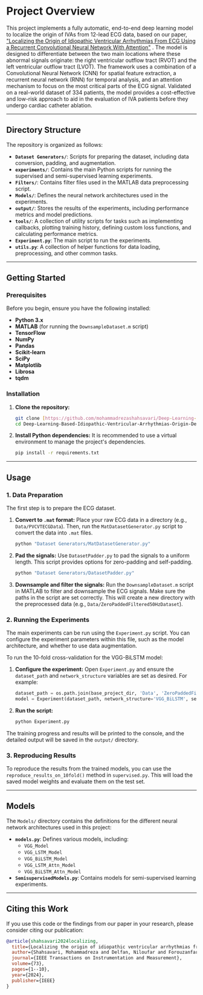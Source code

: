 # Project Overview

This project implements a fully automatic, end-to-end deep learning model to localize the origin of IVAs from 12-lead ECG data, based on our paper, ["Localizing the Origin of Idiopathic Ventricular Arrhythmias From ECG Using a Recurrent Convolutional Neural Network With Attention"](https://ieeexplore.ieee.org/abstract/document/10568106) . The model is designed to differentiate between the two main locations where these abnormal signals originate: the right ventricular outflow tract (RVOT) and the left ventricular outflow tract (LVOT). The framework uses a combination of a Convolutional Neural Network (CNN) for spatial feature extraction, a recurrent neural network (RNN) for temporal analysis, and an attention mechanism to focus on the most critical parts of the ECG signal. Validated on a real-world dataset of 334 patients, the model provides a cost-effective and low-risk approach to aid in the evaluation of IVA patients before they undergo cardiac catheter ablation.

---

## Directory Structure

The repository is organized as follows:

* **`Dataset Generators/`**: Scripts for preparing the dataset, including data conversion, padding, and augmentation.
* **`experiments/`**: Contains the main Python scripts for running the supervised and semi-supervised learning experiments.
* **`Filters/`**: Contains filter files used in the MATLAB data preprocessing script.
* **`Models/`**: Defines the neural network architectures used in the experiments.
* **`output/`**: Stores the results of the experiments, including performance metrics and model predictions.
* **`tools/`**: A collection of utility scripts for tasks such as implementing callbacks, plotting training history, defining custom loss functions, and calculating performance metrics.
* **`Experiment.py`**: The main script to run the experiments.
* **`utils.py`**: A collection of helper functions for data loading, preprocessing, and other common tasks.

---

## Getting Started

### Prerequisites

Before you begin, ensure you have the following installed:

* **Python 3.x**
* **MATLAB** (for running the `DownsampleDataset.m` script)
* **TensorFlow**
* **NumPy**
* **Pandas**
* **Scikit-learn**
* **SciPy**
* **Matplotlib**
* **Librosa**
* **tqdm**

### Installation

1.  **Clone the repository:**
    ```bash
    git clone [https://github.com/mohammadrezashahsavari/Deep-Learning-Based-Idiopathic-Ventricular-Arrhythmias-Origin-Detection.git](https://github.com/mohammadrezashahsavari/Deep-Learning-Based-Idiopathic-Ventricular-Arrhythmias-Origin-Detection.git)
    cd Deep-Learning-Based-Idiopathic-Ventricular-Arrhythmias-Origin-Detection
    ```

2.  **Install Python dependencies:**
    It is recommended to use a virtual environment to manage the project's dependencies.

    ```bash
    pip install -r requirements.txt
    ```

---

## Usage

### 1. Data Preparation

The first step is to prepare the ECG dataset.

1.  **Convert to `.mat` format:**
    Place your raw ECG data in a directory (e.g., `Data/PVCVTECGData`). Then, run the `MatDatasetGenerator.py` script to convert the data into `.mat` files.

    ```bash
    python "Dataset Generators/MatDatasetGenerator.py"
    ```

2.  **Pad the signals:**
    Use `DatasetPadder.py` to pad the signals to a uniform length. This script provides options for zero-padding and self-padding.

    ```bash
    python "Dataset Generators/DatasetPadder.py"
    ```

3.  **Downsample and filter the signals:**
    Run the `DownsampleDataset.m` script in MATLAB to filter and downsample the ECG signals. Make sure the paths in the script are set correctly. This will create a new directory with the preprocessed data (e.g., `Data/ZeroPaddedFiltered50HzDataset`).

### 2. Running the Experiments

The main experiments can be run using the `Experiment.py` script. You can configure the experiment parameters within this file, such as the model architecture, and whether to use data augmentation.

To run the 10-fold cross-validation for the VGG-BiLSTM model:

1.  **Configure the experiment:**
    Open `Experiment.py` and ensure the `dataset_path` and `network_structure` variables are set as desired. For example:

    ```python
    dataset_path = os.path.join(base_project_dir, 'Data', 'ZeroPaddedFiltered50HzDataset')
    model = Experiment(dataset_path, network_structure='VGG_BiLSTM', seed=300)
    ```

2.  **Run the script:**

    ```bash
    python Experiment.py
    ```

The training progress and results will be printed to the console, and the detailed output will be saved in the `output/` directory.

### 3. Reproducing Results

To reproduce the results from the trained models, you can use the `reproduce_results_on_10fold()` method in `supervised.py`. This will load the saved model weights and evaluate them on the test set.

---

## Models

The `Models/` directory contains the definitions for the different neural network architectures used in this project:

* **`models.py`**: Defines various models, including:
    * `VGG_Model`
    * `VGG_LSTM_Model`
    * `VGG_BiLSTM_Model`
    * `VGG_LSTM_Attn_Model`
    * `VGG_BiLSTM_Attn_Model`
* **`SemisupervisedModels.py`**: Contains models for semi-supervised learning experiments.

---

## Citing this Work

If you use this code or the findings from our paper in your research, please consider citing our publication:

```bibtex
@article{shahsavari2024localizing,
  title={Localizing the origin of idiopathic ventricular arrhythmias from ecg using a recurrent convolutional neural network with attention},
  author={Shahsavari, Mohammadreza and Delfan, Niloufar and Forouzanfar, Mohamad},
  journal={IEEE Transactions on Instrumentation and Measurement},
  volume={73},
  pages={1--10},
  year={2024},
  publisher={IEEE}
}
